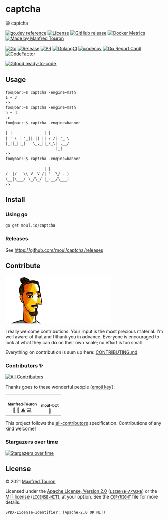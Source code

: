 # captcha

:smile: captcha

[![go.dev reference](https://img.shields.io/badge/go.dev-reference-007d9c?logo=go&logoColor=white)](https://pkg.go.dev/moul.io/captcha)
[![License](https://img.shields.io/badge/license-Apache--2.0%20%2F%20MIT-%2397ca00.svg)](https://github.com/moul/captcha/blob/master/COPYRIGHT)
[![GitHub release](https://img.shields.io/github/release/moul/captcha.svg)](https://github.com/moul/captcha/releases)
[![Docker Metrics](https://images.microbadger.com/badges/image/moul/captcha.svg)](https://microbadger.com/images/moul/captcha)
[![Made by Manfred Touron](https://img.shields.io/badge/made%20by-Manfred%20Touron-blue.svg?style=flat)](https://manfred.life/)

[![Go](https://github.com/moul/captcha/workflows/Go/badge.svg)](https://github.com/moul/captcha/actions?query=workflow%3AGo)
[![Release](https://github.com/moul/captcha/workflows/Release/badge.svg)](https://github.com/moul/captcha/actions?query=workflow%3ARelease)
[![PR](https://github.com/moul/captcha/workflows/PR/badge.svg)](https://github.com/moul/captcha/actions?query=workflow%3APR)
[![GolangCI](https://golangci.com/badges/github.com/moul/captcha.svg)](https://golangci.com/r/github.com/moul/captcha)
[![codecov](https://codecov.io/gh/moul/captcha/branch/master/graph/badge.svg)](https://codecov.io/gh/moul/captcha)
[![Go Report Card](https://goreportcard.com/badge/moul.io/captcha)](https://goreportcard.com/report/moul.io/captcha)
[![CodeFactor](https://www.codefactor.io/repository/github/moul/captcha/badge)](https://www.codefactor.io/repository/github/moul/captcha)

[![Gitpod ready-to-code](https://img.shields.io/badge/Gitpod-ready--to--code-blue?logo=gitpod)](https://gitpod.io/#https://github.com/moul/captcha)

## Usage

[embedmd]:# (.tmp/usage.txt console)
```console
foo@bar:~$ captcha -engine=math
1 + 3
->
foo@bar:~$ captcha -engine=math
5 + 3
->
foo@bar:~$ captcha -engine=banner
 _                _
| |_   _ _  _  _ | |__ _ __
| ' \ | '_|| || || / /| '_ \
|_||_||_|   \_,_||_\_\| .__/
                      |_|
->
foo@bar:~$ captcha -engine=banner
                  _
 __  ___ __ __ __| |__  ___
/ _|/ _ \\ V  V /| '_ \/ -_)
\__|\___/ \_/\_/ |_.__/\___|
->
```

## Install

### Using go

```sh
go get moul.io/captcha
```

### Releases

See https://github.com/moul/captcha/releases

## Contribute

![Contribute <3](https://raw.githubusercontent.com/moul/moul/master/contribute.gif)

I really welcome contributions.
Your input is the most precious material.
I'm well aware of that and I thank you in advance.
Everyone is encouraged to look at what they can do on their own scale;
no effort is too small.

Everything on contribution is sum up here: [CONTRIBUTING.md](./CONTRIBUTING.md)

### Contributors ✨

<!-- ALL-CONTRIBUTORS-BADGE:START - Do not remove or modify this section -->
[![All Contributors](https://img.shields.io/badge/all_contributors-2-orange.svg)](#contributors)
<!-- ALL-CONTRIBUTORS-BADGE:END -->

Thanks goes to these wonderful people ([emoji key](https://allcontributors.org/docs/en/emoji-key)):

<!-- ALL-CONTRIBUTORS-LIST:START - Do not remove or modify this section -->
<!-- prettier-ignore-start -->
<!-- markdownlint-disable -->
<table>
  <tr>
    <td align="center"><a href="http://manfred.life"><img src="https://avatars1.githubusercontent.com/u/94029?v=4" width="100px;" alt=""/><br /><sub><b>Manfred Touron</b></sub></a><br /><a href="#maintenance-moul" title="Maintenance">🚧</a> <a href="https://github.com/moul/captcha/commits?author=moul" title="Documentation">📖</a> <a href="https://github.com/moul/captcha/commits?author=moul" title="Tests">⚠️</a> <a href="https://github.com/moul/captcha/commits?author=moul" title="Code">💻</a></td>
    <td align="center"><a href="https://manfred.life/moul-bot"><img src="https://avatars1.githubusercontent.com/u/41326314?v=4" width="100px;" alt=""/><br /><sub><b>moul-bot</b></sub></a><br /><a href="#maintenance-moul-bot" title="Maintenance">🚧</a></td>
  </tr>
</table>

<!-- markdownlint-enable -->
<!-- prettier-ignore-end -->
<!-- ALL-CONTRIBUTORS-LIST:END -->

This project follows the [all-contributors](https://github.com/all-contributors/all-contributors)
specification. Contributions of any kind welcome!

### Stargazers over time

[![Stargazers over time](https://starchart.cc/moul/captcha.svg)](https://starchart.cc/moul/captcha)

## License

© 2021   [Manfred Touron](https://manfred.life)

Licensed under the [Apache License, Version 2.0](https://www.apache.org/licenses/LICENSE-2.0)
([`LICENSE-APACHE`](LICENSE-APACHE)) or the [MIT license](https://opensource.org/licenses/MIT)
([`LICENSE-MIT`](LICENSE-MIT)), at your option.
See the [`COPYRIGHT`](COPYRIGHT) file for more details.

`SPDX-License-Identifier: (Apache-2.0 OR MIT)`
